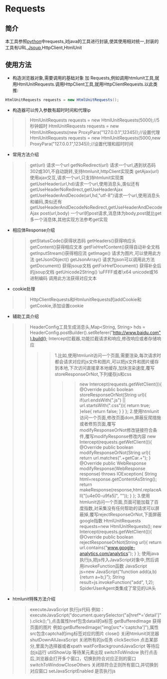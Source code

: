 # Requests
## 简介
本工具参照<u>python</u>中requests,对java的工具进行封装,使其使用相对统一,封装的工具有URL,<u>Jsoup</u>,HttpClient,HtmlUnit
## 使用方法
* 构造浏览器对象,需要调用的基础对象 加 Requests,例如调用htmlunit工具,就用HtmlUnitRequests.调用HttpClient工具,就用HttpClientRequests.以此类推:
```Java
HtmlUnitRequests requests = new HtmlUnitRequests();
```
* 构造器可以传入参数有超时时间和代理ip
>>HtmlUnitRequests requests = new HtmlUnitRequests(5000);//5秒钟超时
>>HtmlUnitRequests requests = new HtmlUnitRequests(new ProxyPara("127.0.0.1",12345));//设置代理
>>HtmlUnitRequests requests = new HtmlUnitRequests(5000,new ProxyPara("127.0.0.1",12345));//设置代理和超时时间
* 常用方法介绍
>>get(url) 请求一个url
>>getNoRedirect(url) 请求一个url,遇到状态码302或301,不自动跳转,支持htmlunit,httpClient实现类
>>getAjax(url) 使用ajax交互,请求一个url,只支持htmlunit实现类
>>getUseHeader(url,hd)请求一个url,使用消息头,类似还有getUseHeaderNoRedirect,getUseHeaderAjax
>>getUseHeaderAndDecode(url,hd,"utf-8")请求一个url,使用消息头和编码,类似还有getUseHeaderAndDecodeNoRedirect,getUseHeaderAndDecodeAjax
>>post(url,body) 一个url的post请求,消息体为body,post就比get多一个消息体,其他实现方法参考get实现
* 相应体Response介绍
>>getStatusCode()获得状态码
>>getHeaders()获得响应头
>>getContent()获得相应文本   getFixHrefContent()获得自动补全文档
>>getInputStream()获得相应流
>>getImage() 请求为图片,可以使用此方法
>>getJsonObject()  getJsonArray() 请求为json可以调用此方法
>>getDocument() 获得jsoup文档  getFixHrefDocument() 获得补全后的jsoup文档
>>getUnicode2String() \uFFFF或者\x64 unicode或16进制编码 调用此方法获得对应文本
* cookie处理
>> HttpClientRequests和HtmlunitRequests的addCookie和getCookie,添加设置cookie
* 辅助工具介绍
>>HeaderConfig工具生成消息头,Map<String, String> hds = HeaderConfig.postBuilder().setReferer("http://www.baidu.com").build();
>>Intercept拦截器,功能拦截请求和响应,修改响应或者存储响应
>>>>1.比如,使用htmlunit访问一个页面,需要渲染,每次请求时都会请求对应的js文件和图片,可以把js文件和图片缓存到本地,下次访问直接拿本地缓存,加快渲染速度,覆写storeResponseOrNot,下列缓存js和css
>>>>>>new Intercept(requests.getWetClient()){
    		@Override
    	    public boolean storeResponseOrNot(String url){
    			if(url.endsWith(".js") || url.startsWith(".css")){
    				return true;
    			}else{
    				return false;
    			}
    	    }
    	};
>>>>2.使用htmlunit访问一个页面,修改页面dom,屏蔽反爬措施或者修剪页面,覆写modifyResponseOrNot修改链接符合条件,覆写modifyResponse修改内容
>>>>>>new Intercept(requests.getWetClient()){
    		@Override
    	    public boolean modifyResponseOrNot(String url){
    	    	return url.matches(".+getCar.+");
    	    }
    	    @Override
    	    public WebResponse modifyResponse(WebResponse response) throws IOException{
    	    	String html=response.getContentAsString();
    	    	return makeResponse(response,html.replaceAll("[u4e00-u9fa5]", ""));
    	    }
    	   };
>>>>3.使用htmlunit访问一个页面,页面可能加载了百度指数,对采集没有任何帮助的请求可以屏蔽掉,覆写rejectResponseOrNot,下面屏蔽google指数
>>>>>>HtmlUnitRequests requests=new HtmlUnitRequests();
    	new Intercept(requests.getWetClient()){
    		@Override
    	    public boolean rejectResponseOrNot(String url){
    	    	return url.contains("www.google-analytics.com/analytics");
    	    }
    	};
>>使用java执行js,把js传入JavaScript对象中,然后调用invokeFunction函数
    	JavaScript js=new JavaScript("function add(a,b){return a+b;}");
    	String result=js.invokeFunction("add", 1,2);
>>SpiderUserAgent类集成了常见的UA头
* htmlunit特殊方法介绍
>>executeJavaScript 执行js代码 例如：executeJavaScript("document.querySelector(\"a[href*='detail']\").click();"),点击属性href包含datail的a标签
>>getBufferedImage 获得页面的图片 例如:getBufferedImage("img[src*='captcha']"),属性src包含captcha的img标签对应的图片
>>close() 关闭htmlunit浏览器
>>shutDownAllJavaScript 关闭所有的js任务
>>clickSection 点击某部分,里面为选择器或者xpath
>>waitForBackgroundJavaScript 等待后台js运行
>>utilShowUp 等待某元素出现
>>switchToWindow 执行点击后,浏览器会打开多个窗口，切换到符合对应正则的窗口
>>switchToWindowCloseOthers 关闭除符合正则所有窗口,并切换到对应窗口
>>setJavaScriptEnabled 是否执行js


